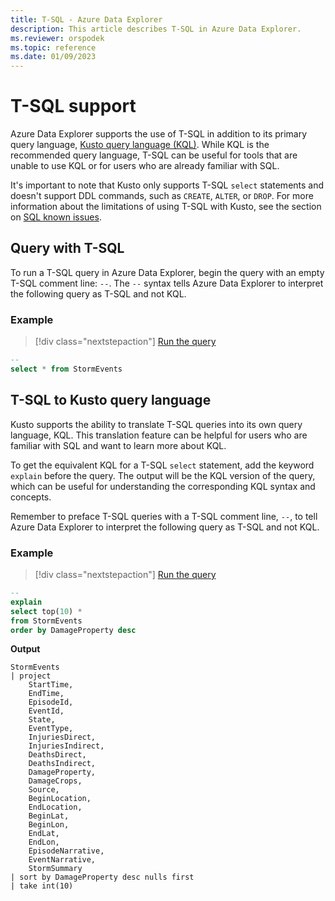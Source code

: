 ```yaml
---
title: T-SQL - Azure Data Explorer
description: This article describes T-SQL in Azure Data Explorer.
ms.reviewer: orspodek
ms.topic: reference
ms.date: 01/09/2023
---
```

# T-SQL support

Azure Data Explorer supports the use of T-SQL in addition to its primary query language, [Kusto query language (KQL)](../../query/index.md). While KQL is the recommended query language, T-SQL can be useful for tools that are unable to use KQL or for users who are already familiar with SQL.

It's important to note that Kusto only supports T-SQL `select` statements and doesn't support DDL commands, such as `CREATE`, `ALTER`, or `DROP`. For more information about the limitations of using T-SQL with Kusto, see the section on [SQL known issues](./sqlknownissues.md).

## Query with T-SQL

To run a T-SQL query in Azure Data Explorer, begin the query with an empty T-SQL comment line: `--`. The `--` syntax tells Azure Data Explorer to interpret the following query as T-SQL and not KQL.

### Example

> [!div class="nextstepaction"]
> <a href="https://dataexplorer.azure.com/clusters/help/databases/Samples?query=H4sIAAAAAAAAA9PV5SpOzUlNLlHQUkgrys9VCC7JL8p1LUvNKykGAE+HDTgcAAAA" target="_blank">Run the query</a>

```sql
--
select * from StormEvents
```

## T-SQL to Kusto query language

Kusto supports the ability to translate T-SQL queries into its own query language, KQL. This translation feature can be helpful for users who are familiar with SQL and want to learn more about KQL.

To get the equivalent KQL for a T-SQL `select` statement, add the keyword `explain` before the query. The output will be the KQL version of the query, which can be useful for understanding the corresponding KQL syntax and concepts.

Remember to preface T-SQL queries with a T-SQL comment line, `--`, to tell Azure Data Explorer to interpret the following query as T-SQL and not KQL.

### Example

> [!div class="nextstepaction"]
> <a href="https://dataexplorer.azure.com/clusters/help/databases/Samples?query=H4sIAAAAAAAAAwXBQQqAIBAF0P2cYpYVCHWH2gedwPQXgToyDpG37z3nCF9N/inUkBCMTeqwzCNPdKlkPkw0by+KNRKNUD47rz77G7tKhVrniBZ+iyMp/UkAAAA=" target="_blank">Run the query</a>

```sql
--
explain
select top(10) *
from StormEvents
order by DamageProperty desc
```

**Output**

```kusto
StormEvents
| project
    StartTime,
    EndTime,
    EpisodeId,
    EventId,
    State,
    EventType,
    InjuriesDirect,
    InjuriesIndirect,
    DeathsDirect,
    DeathsIndirect,
    DamageProperty,
    DamageCrops,
    Source,
    BeginLocation,
    EndLocation,
    BeginLat,
    BeginLon,
    EndLat,
    EndLon,
    EpisodeNarrative,
    EventNarrative,
    StormSummary
| sort by DamageProperty desc nulls first
| take int(10)
```
